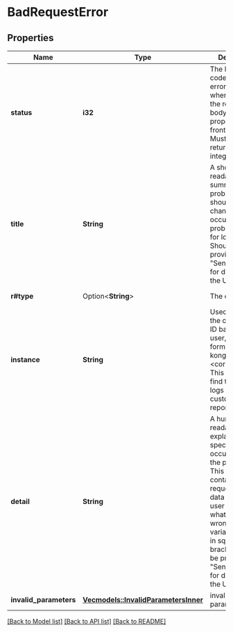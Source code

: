 # BadRequestError

## Properties

Name | Type | Description | Notes
------------ | ------------- | ------------- | -------------
**status** | **i32** | The HTTP status code of the error. Useful when passing the response body to child properties in a frontend UI. Must be returned as an integer.  | [readonly]
**title** | **String** | A short, human-readable summary of the problem. It should not change between occurences of a problem, except for localization. Should be provided as \"Sentence case\" for direct use in the UI.  | [readonly]
**r#type** | Option<**String**> | The error type. | [optional][readonly]
**instance** | **String** | Used to return the correlation ID back to the user, in the format kong:trace:<correlation_id>. This helps us find the relevant logs when a customer reports an issue.  | [readonly]
**detail** | **String** | A human readable explanation specific to this occurence of the problem. This field may contain request/entity data to help the user understand what went wrong. Enclose variable values in square brackets. Should be provided as \"Sentence case\" for direct use in the UI.  | [readonly]
**invalid_parameters** | [**Vec<models::InvalidParametersInner>**](InvalidParameters_inner.md) | invalid parameters | 

[[Back to Model list]](../README.md#documentation-for-models) [[Back to API list]](../README.md#documentation-for-api-endpoints) [[Back to README]](../README.md)


